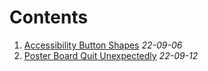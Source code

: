 
# Contents
1. [Accessibility Button Shapes](/Accessibility-Button-Shapes) _22-09-06_
2. [Poster Board Quit Unexpectedly](/Poster-Board-Quit-Unexpectedly) _22-09-12_